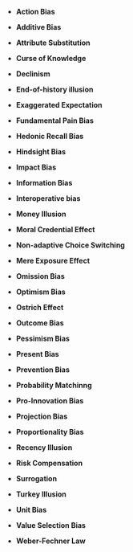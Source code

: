 * **Action Bias**
* **Additive Bias**
* **Attribute Substitution**
* **Curse of Knowledge**
* **Declinism**

* **End-of-history illusion**
* **Exaggerated Expectation**
* **Fundamental Pain Bias**
* **Hedonic Recall Bias**
* **Hindsight Bias**

* **Impact Bias**
* **Information Bias**
* **Interoperative bias**
* **Money Illusion**
* **Moral Credential Effect**

* **Non-adaptive Choice Switching**
* **Mere Exposure Effect**
* **Omission Bias**
* **Optimism Bias**
* **Ostrich Effect**

* **Outcome Bias**
* **Pessimism Bias**
* **Present Bias**
* **Prevention Bias**
* **Probability Matchinng**

* **Pro-Innovation Bias**
* **Projection Bias**
* **Proportionality Bias**
* **Recency Illusion**
* **Risk Compensation**

* **Surrogation**
* **Turkey Illusion**
* **Unit Bias**
* **Value Selection Bias**
* **Weber-Fechner Law**
